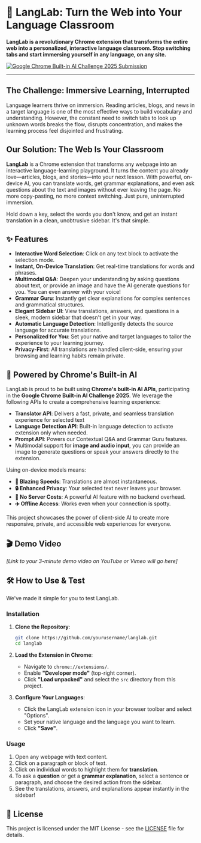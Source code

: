 # 🚀 LangLab: Turn the Web into Your Language Classroom

**LangLab is a revolutionary Chrome extension that transforms the entire web into a personalized, interactive language classroom. Stop switching tabs and start immersing yourself in any language, on any site.**

[![Google Chrome Built-in AI Challenge 2025 Submission](https://img.shields.io/badge/Google%20Chrome%20AI%20Challenge-2025-blueviolet)](https://googlechromeai2025.devpost.com/)

---

## The Challenge: Immersive Learning, Interrupted

Language learners thrive on immersion. Reading articles, blogs, and news in a target language is one of the most effective ways to build vocabulary and understanding. However, the constant need to switch tabs to look up unknown words breaks the flow, disrupts concentration, and makes the learning process feel disjointed and frustrating.

## Our Solution: The Web Is Your Classroom

**LangLab** is a Chrome extension that transforms any webpage into an interactive language-learning playground. It turns the content you already love—articles, blogs, and stories—into your next lesson. With powerful, on-device AI, you can translate words, get grammar explanations, and even ask questions about the text and images without ever leaving the page. No more copy-pasting, no more context switching. Just pure, uninterrupted immersion.

Hold down a key, select the words you don't know, and get an instant translation in a clean, unobtrusive sidebar. It's that simple.

## ✨ Features

-   **Interactive Word Selection**: Click on any text block to activate the selection mode.
-   **Instant, On-Device Translation**: Get real-time translations for words and phrases.
-   **Multimodal Q&A**: Deepen your understanding by asking questions about text, or provide an image and have the AI generate questions for you. You can even answer with your voice!
-   **Grammar Guru**: Instantly get clear explanations for complex sentences and grammatical structures.
-   **Elegant Sidebar UI**: View translations, answers, and questions in a sleek, modern sidebar that doesn't get in your way.
-   **Automatic Language Detection**: Intelligently detects the source language for accurate translations.
-   **Personalized for You**: Set your native and target languages to tailor the experience to your learning journey.
-   **Privacy-First**: All translations are handled client-side, ensuring your browsing and learning habits remain private.

## 🧠 Powered by Chrome's Built-in AI

LangLab is proud to be built using **Chrome's built-in AI APIs**, participating in the **Google Chrome Built-in AI Challenge 2025**. We leverage the following APIs to create a comprehensive learning experience:

-   **Translator API**: Delivers a fast, private, and seamless translation experience for selected text
- **Language Detection API**: Built-in language detection to activate extension only when needed.
-   **Prompt API**: Powers our Contextual Q&A and Grammar Guru features. 
   - Multimodal support for **image and audio input**, you can provide an image to generate questions or speak your answers directly to the extension.

Using on-device models means:
-   **🚀 Blazing Speeds**: Translations are almost instantaneous.
-   **🔒 Enhanced Privacy**: Your selected text never leaves your browser.
-   **💸 No Server Costs**: A powerful AI feature with no backend overhead.
-   **✈️ Offline Access**: Works even when your connection is spotty.

This project showcases the power of client-side AI to create more responsive, private, and accessible web experiences for everyone.

## 🎬 Demo Video

*[Link to your 3-minute demo video on YouTube or Vimeo will go here]*

## 🛠️ How to Use & Test

We've made it simple for you to test LangLab.

### Installation

1.  **Clone the Repository**:
    ```bash
    git clone https://github.com/yourusername/langlab.git
    cd langlab
    ```
2.  **Load the Extension in Chrome**:
    -   Navigate to `chrome://extensions/`.
    -   Enable **"Developer mode"** (top-right corner).
    -   Click **"Load unpacked"** and select the `src` directory from this project.

3.  **Configure Your Languages**:
    -   Click the LangLab extension icon in your browser toolbar and select "Options".
    -   Set your native language and the language you want to learn.
    -   Click **"Save"**.

### Usage

1.  Open any webpage with text content.
2.  Click on a paragraph or block of text.
3.  Click on individual words to highlight them for **translation**.
4.  To ask a **question** or get a **grammar explanation**, select a sentence or paragraph, and choose the desired action from the sidebar.
5.  See the translations, answers, and explanations appear instantly in the sidebar!

## 📜 License

This project is licensed under the MIT License - see the [LICENSE](LICENSE) file for details.
